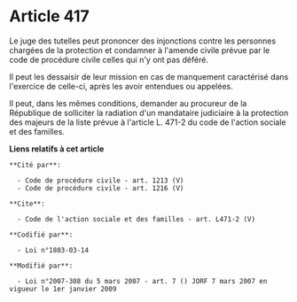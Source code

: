 # Article 417

Le juge des tutelles peut prononcer des injonctions contre les personnes chargées de la protection et condamner à l'amende
civile prévue par le code de procédure civile celles qui n'y ont pas déféré.

Il peut les dessaisir de leur mission en cas de manquement caractérisé dans l'exercice de celle-ci, après les avoir entendues
ou appelées.

Il peut, dans les mêmes conditions, demander au procureur de la République de solliciter la radiation d'un mandataire
judiciaire à la protection des majeurs de la liste prévue à l'article L. 471-2 du code de l'action sociale et des familles.

**Liens relatifs à cet article**

	**Cité par**:

	  - Code de procédure civile - art. 1213 (V)
	  - Code de procédure civile - art. 1216 (V)

	**Cite**:

	  - Code de l'action sociale et des familles - art. L471-2 (V)

	**Codifié par**:

	  - Loi n°1803-03-14

	**Modifié par**:

	  - Loi n°2007-308 du 5 mars 2007 - art. 7 () JORF 7 mars 2007 en vigueur le 1er janvier 2009
